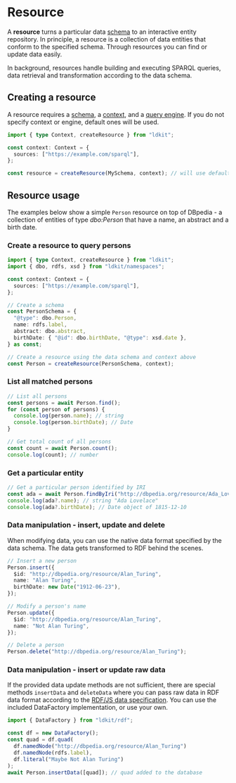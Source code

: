 # Resource

A **resource** turns a particular data [schema](./schema) to an interactive
entity repository. In principle, a resource is a collection of data entities
that conform to the specified schema. Through resources you can find or update
data easily.

In background, resources handle building and executing SPARQL queries, data
retrieval and transformation according to the data schema.

## Creating a resource

A resource requires a [schema](./schema), a [context](./context), and a
[query engine](./query-engine). If you do not specify context or engine, default
ones will be used.

```ts
import { type Context, createResource } from "ldkit";

const context: Context = {
  sources: ["https://example.com/sparql"],
};

const resource = createResource(MySchema, context); // will use default query engine
```

## Resource usage

The examples below show a simple `Person` resource on top of DBpedia - a
collection of entities of type _dbo:Person_ that have a name, an abstract and a
birth date.

### Create a resource to query persons

```ts
import { type Context, createResource } from "ldkit";
import { dbo, rdfs, xsd } from "ldkit/namespaces";

const context: Context = {
  sources: ["https://example.com/sparql"],
};

// Create a schema
const PersonSchema = {
  "@type": dbo.Person,
  name: rdfs.label,
  abstract: dbo.abstract,
  birthDate: { "@id": dbo.birthDate, "@type": xsd.date },
} as const;

// Create a resource using the data schema and context above
const Person = createResource(PersonSchema, context);
```

### List all matched persons

```ts
// List all persons
const persons = await Person.find();
for (const person of persons) {
  console.log(person.name); // string
  console.log(person.birthDate); // Date
}

// Get total count of all persons
const count = await Person.count();
console.log(count); // number
```

### Get a particular entity

```ts
// Get a particular person identified by IRI
const ada = await Person.findByIri("http://dbpedia.org/resource/Ada_Lovelace");
console.log(ada?.name); // string "Ada Lovelace"
console.log(ada?.birthDate); // Date object of 1815-12-10
```

### Data manipulation - insert, update and delete

When modifying data, you can use the native data format specified by the data
schema. The data gets transformed to RDF behind the scenes.

```ts
// Insert a new person
Person.insert({
  $id: "http://dbpedia.org/resource/Alan_Turing",
  name: "Alan Turing",
  birthDate: new Date("1912-06-23"),
});

// Modify a person's name
Person.update({
  $id: "http://dbpedia.org/resource/Alan_Turing",
  name: "Not Alan Turing",
});

// Delete a person
Person.delete("http://dbpedia.org/resource/Alan_Turing");
```

### Data manipulation - insert or update raw data

If the provided data update methods are not sufficient, there are special
methods `insertData` and `deleteData` where you can pass raw data in RDF data
format according to the
[RDF/JS data specification](https://rdf.js.org/data-model-spec/). You can use
the included DataFactory implementation, or use your own.

```ts
import { DataFactory } from "ldkit/rdf";

const df = new DataFactory();
const quad = df.quad(
  df.namedNode("http://dbpedia.org/resource/Alan_Turing")
  df.namedNode(rdfs.label),
  df.literal("Maybe Not Alan Turing")
);
await Person.insertData([quad]); // quad added to the database
```

